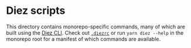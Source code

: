 # Diez scripts

This directory contains monorepo-specific commands, many of which are built using the [Diez CLI](../cli/). Check out [`.diezrc`](../.diezrc) or run `yarn diez --help` in the monorepo root for a manifest of which commands are available.
